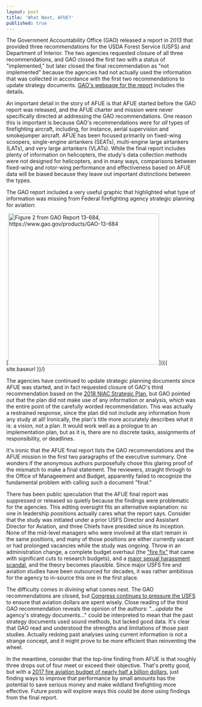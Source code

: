 ```yaml
---
layout: post
title: 'What Next, AFUE?'
published: true
---
```

The Government Accountability Office (GAO) released a report in 2013 that provided three recommendations  for the USDA Forest Service (USFS) and Department of Interior. The two agencies requested closure of all three recommendations, and GAO closed the first two with a status of "implemented," but later closed the final recommendation as "not implemented" because the agencies had not actually used the information that was collected in accordance with the first two recommendations to update strategy documents. [GAO's webpage for the report](https://www.gao.gov/products/GAO-13-684) includes the details.

An important detail in the story of AFUE is that AFUE started before the GAO report was released, and the AFUE charter and mission were never specifically directed at addressing the GAO recommendations. One reason this is important is because GAO's recommendations were for _all_ types of firefighting aircraft, including, for instance, aerial supervision and smokejumper aircraft. AFUE has been focused primarily on fixed-wing scoopers, single-engine airtankers (SEATs), multi-engine large airtankers (LATs), and very large airtankers (VLATs). While the final report includes plenty of information on helicopters, the study's data collection methods were not designed for helicopters, and in many ways, comparisons between fixed-wing and rotor-wing performance and effectiveness based on AFUE data will be biased because they leave out important distinctions between the types.

The GAO report included a very useful graphic that highlighted what type of information was missing from Federal firefighting agency strategic planning for aviation:

[<img src="{{ site.baseurl }}/images/GAO 13-684_fig2.png" alt="Figure 2 from GAO Report 13-684, https://www.gao.gov/products/GAO-13-684" style="width: 400px;"/>]({{ site.baseurl }}/)

The agencies have continued to update strategic planning documents since AFUE was started, and in fact requested closure of GAO's third recommendation based on the [2018 NIAC Strategic Plan](https://www.nwcg.gov/sites/default/files/docs/eb-fmb-m-18-002a.pdf), but GAO pointed out that the plan did not make use of any information or analysis, which was the entire point of the carefully worded recommendation. This was actually a restrained response, since the plan did not include any information from any study at all! Ironically, the plan's title more accurately describes what it is: a vision, not a plan. It would work well as a prologue to an implementation plan, but as it is, there are no discrete tasks, assignments of responsibility, or deadlines.

It's ironic that the AFUE final report lists the GAO recommendations and the AFUE mission in the first two paragraphs of the executive summary. One wonders if the anonymous authors purposefully chose this glaring proof of the mismatch to make a final statement. The reviewers, straight through to the Office of Manageement and Budget, apparently failed to recognize the fundamental problem with calling such a document "final."

There has been public speculation that the AFUE final report was suppressed or released so quietly because the findings were problematic for the agencies. This editing oversight fits an alternative explanation: no one in leadership poositions actually cares what the report says. Consider that the study was initiated under a prior USFS Director and Assistant Director for Aviation, and three Chiefs have presided since its inception. None of the mid-level managers who were involved at the start remain in the same positions, and many of those positions are either currently vacant or had prolonged vacancies while the study was ongoing. Throw in an administration change, a complete budget overhaul (the ["fire fix"](https://wildfiretoday.com/2020/02/10/administration-requests-2-to-5-increases-in-fire-budgets/) that came with significant cuts to research budgets), and a [major sexual harassment scandal](https://www.pbs.org/newshour/nation/they-reported-sexual-harassment-then-the-retaliation-began), and the theory becomes plausible. Since major USFS fire and aviation studies have been outsourced for decades, it was rather ambitious for the agency to in-source this one in the first place.

The difficulty comes in divining what comes next. The GAO recommendations are closed, but [Congress continues to pressure the USFS](https://www.energy.senate.gov/public/index.cfm/2018/6/full-committee-hearing-to-examine-the-2018-wildland-06-05-2018) to ensure that aviation dollars are spent wisely. Close reading of the third GAO recommendation reveals the opinion of the authors: "..._update_ the agency's strategy documents..." could be interpreted to mean that the past strategy documents used sound methods, but lacked good data. It's clear that GAO read and understood the strengths and limitations of those past studies. Actually redoing past analyses using current information is not a strange concept, and it might prove to be more efficient than reinventing the wheel. 

In the meantime, consider that the top-line finding from AFUE is that roughly three drops out of four meet or exceed their objective. That's pretty good, but with a [2017 fire aviation budget of nearly half a billion dollars](https://fireaviation.com/2019/04/08/after-seven-years-of-the-air-tanker-effectiveness-study-what-have-we-learned/), just finding ways to improve that performance by small amounts has the potential to save serious money and make wildland firefighting more effective. Future posts will explore ways this could be done using findings from the final report.